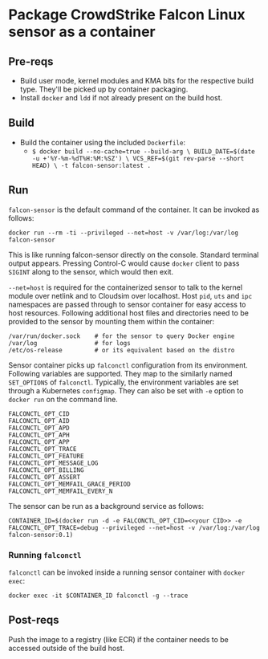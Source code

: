 # Package CrowdStrike Falcon Linux sensor as a container

## Pre-reqs

* Build user mode, kernel modules and KMA bits for the respective build type.
  They'll be picked up by container packaging.
* Install `docker` and `ldd` if not already present on the build host.

## Build

* Build the container using the included ``Dockerfile``:
  * ``$ docker build --no-cache=true --build-arg \
      BUILD_DATE=$(date -u +'%Y-%m-%dT%H:%M:%SZ') \
      VCS_REF=$(git rev-parse --short HEAD) \
      -t falcon-sensor:latest .``

## Run

`falcon-sensor` is the default command of the container.  It can be invoked
as follows:

```
docker run --rm -ti --privileged --net=host -v /var/log:/var/log falcon-sensor
```

This is like running falcon-sensor directly on the console.  Standard terminal
output appears.  Pressing Control-C would cause `docker` client to pass
`SIGINT` along to the sensor, which would then exit.

`--net=host` is required for the containerized sensor to talk to the kernel
module over netlink and to Cloudsim over localhost.  Host `pid`, `uts` and
`ipc` namespaces are passed through to sensor container for easy access to
host resources.  Following additional host files and directories need to be
provided to the sensor by mounting them within the container:

```
/var/run/docker.sock    # for the sensor to query Docker engine
/var/log                # for logs
/etc/os-release         # or its equivalent based on the distro
```

Sensor container picks up `falconctl` configuration from its environment.
Following variables are supported.  They map to the similarly named
`SET_OPTIONS` of `falconctl`.  Typically, the environment variables
are set through a Kubernetes `configmap`.  They can also be set with
`-e` option to `docker run` on the command line.

```
FALCONCTL_OPT_CID
FALCONCTL_OPT_AID
FALCONCTL_OPT_APD
FALCONCTL_OPT_APH
FALCONCTL_OPT_APP
FALCONCTL_OPT_TRACE
FALCONCTL_OPT_FEATURE
FALCONCTL_OPT_MESSAGE_LOG
FALCONCTL_OPT_BILLING
FALCONCTL_OPT_ASSERT
FALCONCTL_OPT_MEMFAIL_GRACE_PERIOD
FALCONCTL_OPT_MEMFAIL_EVERY_N
```

The sensor can be run as a background service as follows:

```
CONTAINER_ID=$(docker run -d -e FALCONCTL_OPT_CID=<<your CID>> -e FALCONCTL_OPT_TRACE=debug --privileged --net=host -v /var/log:/var/log falcon-sensor:0.1)
```

### Running `falconctl`

`falconctl` can be invoked inside a running sensor container with `docker exec`:

```
docker exec -it $CONTAINER_ID falconctl -g --trace
```

## Post-reqs
Push the image to a registry (like ECR) if the container needs to be accessed outside of the build host.